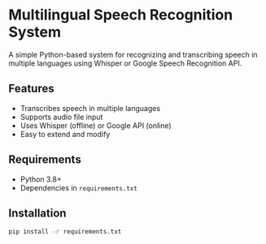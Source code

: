 # Multilingual Speech Recognition System

A simple Python-based system for recognizing and transcribing speech in multiple languages using Whisper or Google Speech Recognition API.

## Features
- Transcribes speech in multiple languages
- Supports audio file input
- Uses Whisper (offline) or Google API (online)
- Easy to extend and modify

## Requirements
- Python 3.8+
- Dependencies in `requirements.txt`

## Installation

```bash
pip install -r requirements.txt
